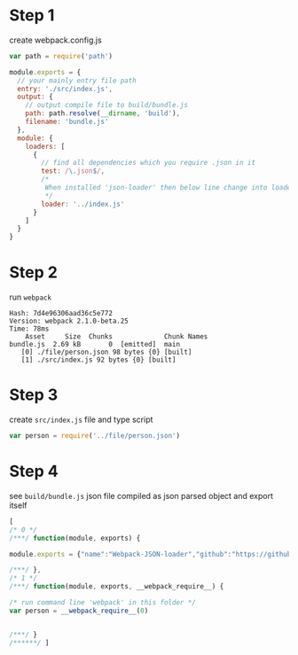 # Step 1

create webpack.config.js

```javascript
var path = require('path')

module.exports = {
  // your mainly entry file path
  entry: './src/index.js',
  output: {
    // output compile file to build/bundle.js
    path: path.resolve(__dirname, 'build'),
    filename: 'bundle.js'
  },
  module: {
    loaders: [
      {
        // find all dependencies which you require .json in it
        test: /\.json$/,
        /*
         When installed 'json-loader' then below line change into loader: 'json-loader'
         */
        loader: '../index.js'
      }
    ]
  }
}
```

# Step 2

run `webpack`

```command
Hash: 7d4e96306aad36c5e772
Version: webpack 2.1.0-beta.25
Time: 78ms
    Asset     Size  Chunks             Chunk Names
bundle.js  2.69 kB       0  [emitted]  main
   [0] ./file/person.json 98 bytes {0} [built]
   [1] ./src/index.js 92 bytes {0} [built]
```

# Step 3

create `src/index.js` file and type script

```javascript
var person = require('../file/person.json')
```

# Step 4

see `build/bundle.js` json file compiled as json parsed object and export itself

```javascript
[
/* 0 */
/***/ function(module, exports) {

module.exports = {"name":"Webpack-JSON-loader","github":"https://github.com/webpack/json-loader"};

/***/ },
/* 1 */
/***/ function(module, exports, __webpack_require__) {

/* run command line 'webpack' in this folder */
var person = __webpack_require__(0)


/***/ }
/******/ ]
```
